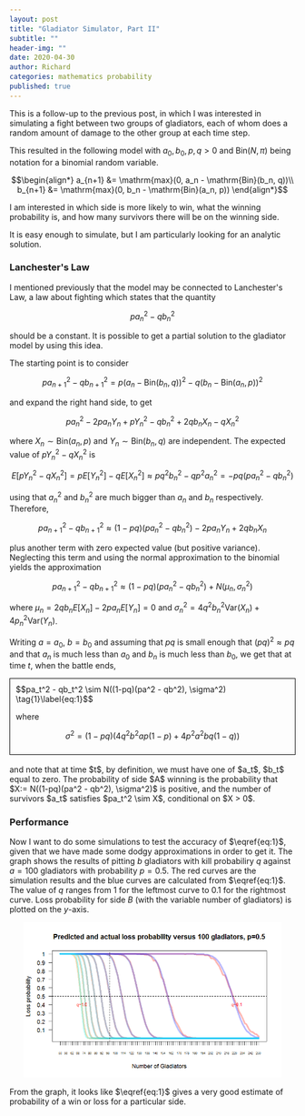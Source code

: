 ```yaml
---
layout: post
title: "Gladiator Simulator, Part II"
subtitle: ""
header-img: ""
date: 2020-04-30
author: Richard
categories: mathematics probability
published: true
---
```


This is a follow-up to the previous post, in which I was interested in simulating a fight between two groups of gladiators, each of whom does a random amount of damage to the other group at each time step.

This resulted in the following model with $a_0, b_0, p, q > 0$ and $\mathrm{Bin}(N, \pi)$ being notation for a binomial random variable.

$$\begin{align*}
a_{n+1} &= \mathrm{max}(0, a_n - \mathrm{Bin}(b_n, q))\\
b_{n+1} &= \mathrm{max}(0, b_n - \mathrm{Bin}(a_n, p))
\end{align*}$$

I am interested in which side is more likely to win, what the winning probability is, and how many survivors there will be on the winning side.

It is easy enough to simulate, but I am particularly looking for an analytic solution.

### Lanchester's Law

I mentioned previously that the model may be connected to Lanchester's Law, a law about fighting which states that the quantity

$$pa_n^2 - qb_n^2$$

should be a constant. It is possible to get a partial solution to the gladiator model by using this idea.

The starting point is to consider

$$p a_{n+1}^2 - q b_{n+1}^2 = p(a_n - \mathrm{Bin}(b_n, q))^2 - q(b_n - \mathrm{Bin}(a_n, p))^2$$

and expand the right hand side, to get

$$pa_n^2 - 2pa_nY_n + pY_n^2 - qb_n^2 + 2qb_nX_n - qX_n^2$$

where $X_n \sim \mathrm{Bin}(a_n, p)$ and $Y_n \sim \mathrm{Bin}(b_n, q)$ are independent. The expected value of $pY_n^2 - qX_n^2$ is

$$E[pY_n^2 - qX_n^2] = pE[Y_n^2] - qE[X_n^2] \approx pq^2b_n^2 - qp^2a_n^2 = -pq(pa_n^2 - qb_n^2)$$

using that $a_n^2$ and $b_n^2$ are much bigger than $a_n$ and $b_n$ respectively. Therefore,

$$p a_{n+1}^2 - q b_{n+1}^2 \approx (1-pq)(pa_n^2 - qb_n^2) - 2pa_nY_n + 2qb_nX_n$$

plus another term with zero expected value (but positive variance). Neglecting this term and using the normal approximation to the binomial yields the approximation

$$p a_{n+1}^2 - q b_{n+1}^2 \approx (1-pq)(pa_n^2 - qb_n^2) + N(\mu_n, \sigma_n^2)$$

where $\mu_n = 2qb_nE[X_n] - 2pa_nE[Y_n] = 0$ and $\sigma_n^2 = 4q^2b_n^2\mathrm{Var}(X_n) + 4p_n^2\mathrm{Var}(Y_n)$.

Writing $a=a_0$, $b=b_0$ and assuming that $pq$ is small enough that $(pq)^2 \approx pq$ and that $a_n$ is much less than $a_0$ and $b_n$ is much less than $b_0$, we get that at time $t$, when the battle ends,

<div style="border: 1px solid black; padding:10px;">
$$pa_t^2 - qb_t^2 \sim N((1-pq)(pa^2 - qb^2), \sigma^2) \tag{1}\label{eq:1}$$

where

$$\sigma^2 = (1-pq)(4q^2b^2ap(1-p) + 4p^2a^2bq(1-q))$$
</div>
<br>
and note that at time $t$, by definition, we must have one of $a_t$, $b_t$ equal to zero. The probability of side $A$ winning is the probability that $X:= N((1-pq)(pa^2 - qb^2), \sigma^2)$ is positive, and the number of survivors $a_t$ satisfies $pa_t^2 \sim X$, conditional on $X > 0$.

### Performance

Now I want to do some simulations to test the accuracy of $\eqref{eq:1}$, given that we have made some dodgy approximations in order to get it. The graph shows the results of pitting $b$ gladiators with kill probabiliry $q$ against $a=100$ gladiators with probability $p=0.5$. The red curves are the simulation results and the blue curves are calculated from $\eqref{eq:1}$. The value of $q$ ranges from $1$ for the leftmost curve to $0.1$ for the rightmost curve. Loss probability for side $B$ (with the variable number of gladiators) is plotted on the $y$-axis.

<div style="width:90%; margin:0 auto;">
 <img src="/blog/images/2020-04/gladiator1.png" />
</div>

From the graph, it looks like $\eqref{eq:1}$ gives a very good estimate of probability of a win or loss for a particular side.
